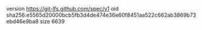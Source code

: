 version https://git-lfs.github.com/spec/v1
oid sha256:e5565d20000bcb5fb3d4de474e36e60f8451aa522c662ab3869b73ebd46e9ba8
size 6639
